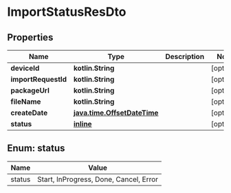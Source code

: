 
# ImportStatusResDto

## Properties
Name | Type | Description | Notes
------------ | ------------- | ------------- | -------------
**deviceId** | **kotlin.String** |  |  [optional]
**importRequestId** | **kotlin.String** |  |  [optional]
**packageUrl** | **kotlin.String** |  |  [optional]
**fileName** | **kotlin.String** |  |  [optional]
**createDate** | [**java.time.OffsetDateTime**](java.time.OffsetDateTime.md) |  |  [optional]
**status** | [**inline**](#Status) |  |  [optional]


<a id="Status"></a>
## Enum: status
Name | Value
---- | -----
status | Start, InProgress, Done, Cancel, Error



